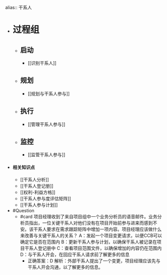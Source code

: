 alias:: 干系人

- # 过程组
	- ## 启动
		- [[识别干系人]]
	- ## 规划
		- [[规划与干系人参与]]
	- ## 执行
		- [[管理干系人参与]]
	- ## 监控
		- [[监管干系人参与]]
- #### 相关知识点
	- [[干系人分析]]
	- [[干系人登记册]]
	- [[权利-利益方格]]
	- [[干系人参与度评估矩阵]]
	- [[干系人参与计划]]
- #Question
	- #card 项目经理收到了来自项目组中一个业务分析员的语音邮件。业务分析员指出，一位关键干系人对他们没有在项目开始前参与进来而感到不安。该干系人要求在需求跟踪矩阵中增加一项内容。项目经理应该做什么来改善与关键干系人的关系？
	  A：发起一个项目变更请求，以便CCB可以确定它是否在范围内
	  B：更新干系人参与计划，以确保干系人被记录在项目干系人登记册中
	  C：查看项目范围文件，以确保增加的内容仍在范围内
	  D：与干系人开会，在回应干系人请求前了解更多的信息
		- 正确答案：D
		  解析：外部干系人提出了一个变更，项目经理应该先与干系人开会沟通，以了解更多的信息。